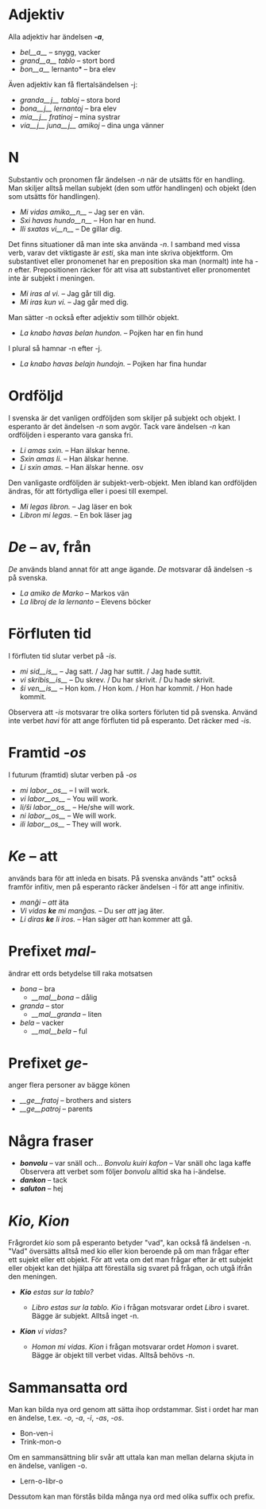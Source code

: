 # Adjektiv

Alla adjektiv har ändelsen *__-a__*,

- *bel__a__* – snygg, vacker
- *grand__a__ tablo* – stort bord
- *bon__a__* lernanto* – bra elev

Även adjektiv kan få flertalsändelsen -j:

- *granda__j__ tabloj* – stora bord
- *bona__j__ lernantoj* – bra elev
- *mia__j__ fratinoj* – mina systrar
- *via__j__ juna__j__ amikoj* – dina unga vänner

# N

Substantiv och pronomen får ändelsen *-n* när de utsätts för en handling. Man skiljer alltså mellan subjekt (den som utför handlingen) och objekt (den som utsätts för handlingen).

- *Mi vidas amiko__n__* – Jag ser en vän.
- *Sxi havas hundo__n__* – Hon har en hund.
- *Ili sxatas vi__n__* – De gillar dig.


Det finns situationer då man inte ska använda *-n*. I samband med vissa verb, varav det viktigaste är *esti*, ska man inte skriva objektform. Om substantivet eller pronomenet har en preposition ska man (normalt) inte ha *-n* efter. Prepositionen räcker för att visa att substantivet eller pronomentet inte är subjekt i meningen. 

- *Mi iras al vi.* – Jag går till dig.
- *Mi iras kun vi.* – Jag går med dig.

Man sätter -n också efter adjektiv som tillhör objekt. 

- *La knabo havas belan hundon.* – Pojken har en fin hund

I plural så hamnar -n efter -j.

- *La knabo havas belajn hundojn.* – Pojken har fina hundar
 
# Ordföljd

I svenska är det vanligen ordföljden som skiljer på subjekt och objekt. I esperanto är det ändelsen *-n* som avgör. Tack vare ändelsen *-n* kan ordföljden i esperanto vara ganska fri. 

- *Li amas sxin.* – Han älskar henne.
- *Sxin amas li.* – Han älskar henne.
- *Li sxin amas.* – Han älskar henne.
 osv

Den vanligaste ordföljden är subjekt-verb-objekt. Men ibland kan ordföljden ändras, för att förtydliga eller i poesi till exempel. 
- *Mi legas libron.* – Jag läser en bok
- *Libron mi legas.* – En bok läser jag

# *De* – av, från

*De* används bland annat för att ange ägande. *De* motsvarar då ändelsen -s på svenska. 

- *La amiko _de_ Marko* – Markos vän
- *La libroj _de_ la lernanto* – Elevens böcker

# Förfluten tid

I förfluten tid slutar verbet på *-is*.

- *mi sid__is__*      – Jag satt. / Jag har suttit. / Jag hade suttit.
- *vi skribis__is__*      – Du skrev. / Du har skrivit. / Du hade skrivit.
- *ŝi ven__is__*   – Hon kom. / Hon kom. / Hon har kommit. / Hon hade kommit.

Observera att *-is* motsvarar tre olika sorters förluten tid på svenska. Använd inte verbet *havi* för att ange förfluten tid på esperanto. Det räcker med *-is*.

# Framtid *-os*

I futurum (framtid) slutar verben på *-os*

- *mi labor__os__*      – I will work.
- *vi labor__os__*      – You will work.
- *li/ŝi labor__os__*   – He/she will work.
- *ni labor__os__*      – We will work.
- *ili labor__os__*     – They will work.

# *Ke* – att

används bara för att inleda en bisats. På svenska används "att" också framför infitiv, men på esperanto räcker ändelsen -i för att ange infinitiv. 

- *manĝi* – _att_ äta
- *Vi vidas __ke__ mi manĝas.* – Du ser _att_ jag äter.
- *Li diras __ke__ li iros.* – Han säger _att_ han kommer att gå.

# Prefixet *mal-*

ändrar ett ords betydelse till raka motsatsen

- *bona* – bra
  - *__mal__bona* – dålig
- *granda* – stor
  - *__mal__granda* – liten
- *bela* – vacker
  - *__mal__bela* – ful

# Prefixet *ge-*

anger flera personer av bägge könen

- *__ge__fratoj* – brothers and sisters
- *__ge__patroj* – parents

# Några fraser

- *__bonvolu__* – var snäll och...
*Bonvolu kuiri kafon* – Var snäll ohc laga kaffe
Observera att verbet som följer *bonvolu* alltid ska ha i-ändelse.
- *__dankon__* – tack
- *__saluton__* – hej


# *Kio, Kion*

Frågrordet *kio* som på esperanto betyder "vad", kan också få ändelsen -n. "Vad" översätts alltså med kio eller kion beroende på om man frågar efter ett sujekt eller ett objekt. För att veta om det man frågar efter är ett subjekt eller objekt kan det hjälpa att föreställa sig svaret på frågan, och utgå ifrån den meningen. 

- *__Kio__ estas sur la tablo?* 
  - *_Libro_ estas sur la tablo.*
  *Kio* i frågan motsvarar ordet *Libro* i svaret. Bägge är subjekt. Alltså inget -n.

- *__Kion__ vi vidas?* 
  - *_Homon_ mi vidas.*
  *Kion* i frågan motsvarar ordet *Homon* i svaret. Bägge är objekt till verbet vidas. Alltså behövs -n.

# Sammansatta ord

Man kan bilda nya ord genom att sätta ihop ordstammar. Sist i ordet har man en ändelse, t.ex. *-o*, *-a*, *-i*, *-as*, *-os*. 

- Bon-ven-i
- Trink-mon-o

Om en sammansättning blir svår att uttala kan man mellan delarna skjuta in en ändelse, vanligen -o. 

- Lern-o-libr-o

Dessutom kan man förstås bilda många nya ord med olika suffix och prefix. 

